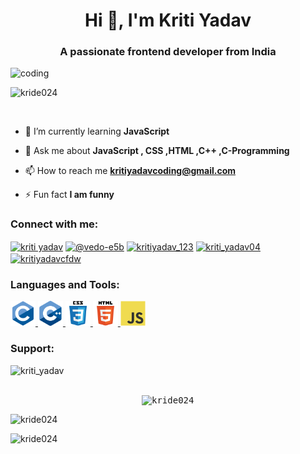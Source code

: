 <h1 align="center">Hi 👋, I'm Kriti Yadav</h1>
<h3 align="center">A passionate frontend developer from India</h3>
<img alig="right" alt="coding" width="400" src="https://www.freepik.com/free-vector/hacker-operating-laptop-cartoon-icon-illustration-technology-icon-concept-isolated-flat-cartoon-style_11602236.htm#fromView=keyword&page=1&position=1&uuid=b58ec1c7-feb0-4ed6-869e-830101544740&new_detail=true">


<p align="left"> <img src="https://komarev.com/ghpvc/?username=kride024&label=Profile%20views&color=0e75b6&style=flat" alt="kride024" /> </p>

<p align="left"> <a href="https://twitter.com/" target="blank"><img src="https://img.shields.io/twitter/follow/?logo=twitter&style=for-the-badge" alt="" /></a> </p>

- 🌱 I’m currently learning **JavaScript**

- 💬 Ask me about **JavaScript , CSS ,HTML ,C++ ,C-Programming**

- 📫 How to reach me **kritiyadavcoding@gmail.com**

- ⚡ Fun fact **I am funny**

<h3 align="left">Connect with me:</h3>
<p align="left">
<a href="https://linkedin.com/in/kriti yadav" target="blank"><img align="center" src="https://raw.githubusercontent.com/rahuldkjain/github-profile-readme-generator/master/src/images/icons/Social/linked-in-alt.svg" alt="kriti yadav" height="30" width="40" /></a>
<a href="https://www.youtube.com/c/@vedo-e5b" target="blank"><img align="center" src="https://raw.githubusercontent.com/rahuldkjain/github-profile-readme-generator/master/src/images/icons/Social/youtube.svg" alt="@vedo-e5b" height="30" width="40" /></a>
<a href="https://www.codechef.com/users/kritiyadav_123" target="blank"><img align="center" src="https://cdn.jsdelivr.net/npm/simple-icons@3.1.0/icons/codechef.svg" alt="kritiyadav_123" height="30" width="40" /></a>
<a href="https://www.leetcode.com/kriti_yadav04" target="blank"><img align="center" src="https://raw.githubusercontent.com/rahuldkjain/github-profile-readme-generator/master/src/images/icons/Social/leet-code.svg" alt="kriti_yadav04" height="30" width="40" /></a>
<a href="https://auth.geeksforgeeks.org/user/kritiyadavcfdw" target="blank"><img align="center" src="https://raw.githubusercontent.com/rahuldkjain/github-profile-readme-generator/master/src/images/icons/Social/geeks-for-geeks.svg" alt="kritiyadavcfdw" height="30" width="40" /></a>
</p>

<h3 align="left">Languages and Tools:</h3>
<p align="left"> <a href="https://www.cprogramming.com/" target="_blank" rel="noreferrer"> <img src="https://raw.githubusercontent.com/devicons/devicon/master/icons/c/c-original.svg" alt="c" width="40" height="40"/> </a> <a href="https://www.w3schools.com/cpp/" target="_blank" rel="noreferrer"> <img src="https://raw.githubusercontent.com/devicons/devicon/master/icons/cplusplus/cplusplus-original.svg" alt="cplusplus" width="40" height="40"/> </a> <a href="https://www.w3schools.com/css/" target="_blank" rel="noreferrer"> <img src="https://raw.githubusercontent.com/devicons/devicon/master/icons/css3/css3-original-wordmark.svg" alt="css3" width="40" height="40"/> </a> <a href="https://www.w3.org/html/" target="_blank" rel="noreferrer"> <img src="https://raw.githubusercontent.com/devicons/devicon/master/icons/html5/html5-original-wordmark.svg" alt="html5" width="40" height="40"/> </a> <a href="https://developer.mozilla.org/en-US/docs/Web/JavaScript" target="_blank" rel="noreferrer"> <img src="https://raw.githubusercontent.com/devicons/devicon/master/icons/javascript/javascript-original.svg" alt="javascript" width="40" height="40"/> </a> </p>

<h3 align="left">Support:</h3>
<p><a href="https://www.buymeacoffee.com/kriti_yadav"> <img align="left" src="https://cdn.buymeacoffee.com/buttons/v2/default-yellow.png" height="50" width="210" alt="kriti_yadav" /></a></p><br><br>

<pre><img align="left" src="https://github-readme-stats.vercel.app/api/top-langs?username=kride024&show_icons=true&locale=en&layout=compact" alt="kride024" /></pre>

<p>&nbsp;<img align="left" src="https://github-readme-stats.vercel.app/api?username=kride024&show_icons=true&locale=en" alt="kride024" /></p>

<p><img align="left" src="https://github-readme-streak-stats.herokuapp.com/?user=kride024&" alt="kride024" /></p>
